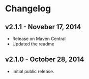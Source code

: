 # Changelog

## v2.1.1 - Noveber 17, 2014

* Release on Maven Central
* Updated the readme

## v2.1.0 - October 28, 2014

* Initial public release.
